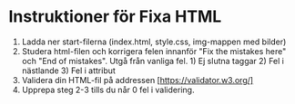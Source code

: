 # Instruktioner för Fixa HTML

1. Ladda ner start-filerna (index.html, style.css, img-mappen med bilder)
2. Studera html-filen och korrigera felen innanför "Fix the mistakes here" och "End of mistakes". Utgå från vanliga fel. 1) Ej slutna taggar 2) Fel i nästlande 3) Fel i attribut
3. Validera din HTML-fil på addressen [https://validator.w3.org/]
4. Upprepa steg 2-3 tills du når 0 fel i validering.

